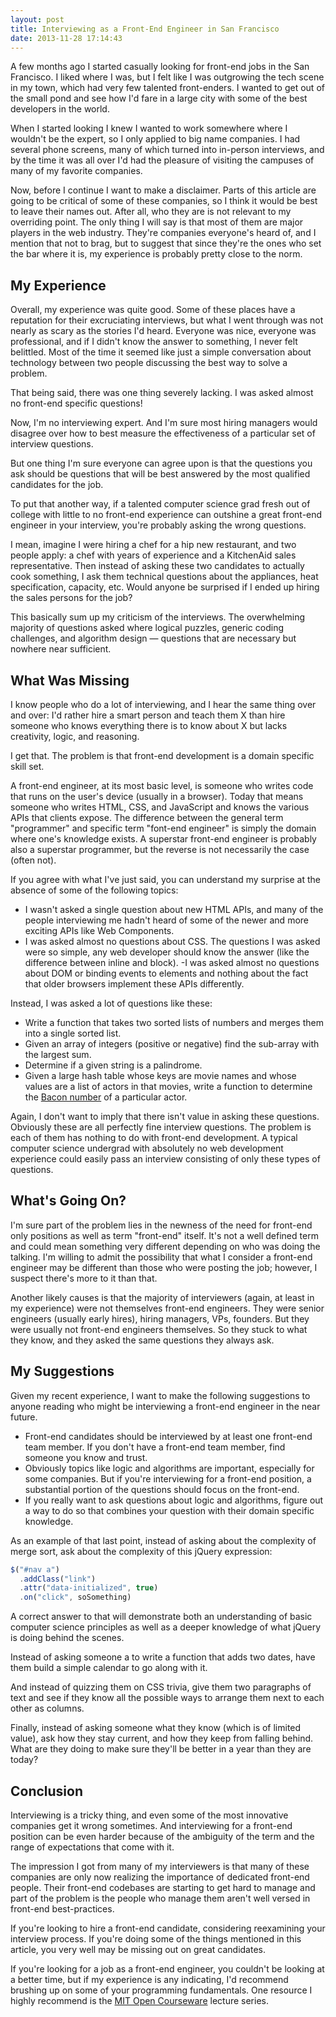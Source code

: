 ```yaml
---
layout: post
title: Interviewing as a Front-End Engineer in San Francisco
date: 2013-11-28 17:14:43
---
```


A few months ago I started casually looking for front-end jobs in the San Francisco. I liked where I was, but I felt like I was outgrowing the tech scene in my town, which had very few talented front-enders. I wanted to get out of the small pond and see how I'd fare in a large city with some of the best developers in the world.

When I started looking I knew I wanted to work somewhere where I wouldn't be the expert, so I only applied to big name companies. I had several phone screens, many of which turned into in-person interviews, and by the time it was all over I'd had the pleasure of visiting the campuses of many of my favorite companies.

Now, before I continue I want to make a disclaimer. Parts of this article are going to be critical of some of these companies, so I think it would be best to leave their names out. After all, who they are is not relevant to my overriding point. The only thing I will say is that most of them are major players in the web industry. They're companies everyone's heard of, and I mention that not to brag, but to suggest that since they're the ones who set the bar where it is, my experience is probably pretty close to the norm.

## My Experience

Overall, my experience was quite good. Some of these places have a reputation for their excruciating interviews, but what I went through was not nearly as scary as the stories I'd heard. Everyone was nice, everyone was professional, and if I didn't know the answer to something, I never felt belittled. Most of the time it seemed like just a simple conversation about technology between two people discussing the best way to solve a problem.

That being said, there was one thing severely lacking. I was asked almost no front-end specific questions!

Now, I'm no interviewing expert. And I'm sure most hiring managers would disagree over how to best measure the effectiveness of a particular set of interview questions.

But one thing I'm sure everyone can agree upon is that the questions you ask should be questions that will be best answered by the most qualified candidates for the job.

To put that another way, if a talented computer science grad fresh out of college with little to no front-end experience can outshine a great front-end engineer in your interview, you're probably asking the wrong questions.

I mean, imagine I were hiring a chef for a hip new restaurant, and two people apply: a chef with years of experience and a KitchenAid sales representative. Then instead of asking these two candidates to actually cook something, I ask them technical questions about the appliances, heat specification, capacity, etc. Would anyone be surprised if I ended up hiring the sales persons for the job?

This basically sum up my criticism of the interviews. The overwhelming majority of questions asked where logical puzzles, generic coding challenges, and algorithm design &mdash; questions that are necessary but nowhere near sufficient.

## What Was Missing

I know people who do a lot of interviewing, and I hear the same thing over and over: I'd rather hire a smart person and teach them X than hire someone who knows everything there is to know about X but lacks creativity, logic, and reasoning.

I get that. The problem is that front-end development is a domain specific skill set.

A front-end engineer, at its most basic level, is someone who writes code that runs on the user's device (usually in a browser). Today that means someone who writes HTML, CSS, and JavaScript and knows the various APIs that clients expose. The difference between the general term "programmer" and specific term "font-end engineer" is simply the domain where one's knowledge exists. A superstar front-end engineer is probably also a superstar programmer, but the reverse is not necessarily the case (often not).

If you agree with what I've just said, you can understand my surprise at the absence of some of the following topics:

- I wasn't asked a single question about new HTML APIs, and many of the people interviewing me hadn't heard of some of the newer and more exciting APIs like Web Components.
- I was asked almost no questions about CSS. The questions I was asked were so simple, any web developer should know the answer (like the difference between inline and block).
-I was asked almost no questions about DOM or binding events to elements and nothing about the fact that older browsers implement these APIs differently.

Instead, I was asked a lot of questions like these:

- Write a function that takes two sorted lists of numbers and merges them into a single sorted list.
- Given an array of integers (positive or negative) find the sub-array with the largest sum.
- Determine if a given string is a palindrome.
- Given a large hash table whose keys are movie names and whose values are a list of actors in that movies, write a function to determine the [Bacon number](http://en.wikipedia.org/wiki/Six_Degrees_of_Kevin_Bacon) of a particular actor.

Again, I don't want to imply that there isn't value in asking these questions. Obviously these are all perfectly fine interview questions. The problem is each of them has nothing to do with front-end development. A typical computer science undergrad with absolutely no web development experience could easily pass an interview consisting of only these types of questions.

## What's Going On?

I'm sure part of the problem lies in the newness of the need for front-end only positions as well as term "front-end" itself. It's not a well defined term and could mean something very different depending on who was doing the talking. I'm willing to admit the possibility that what I consider a front-end engineer may be different than those who were posting the job; however, I suspect there's more to it than that.

Another likely causes is that the majority of interviewers (again, at least in my experience) were not themselves front-end engineers. They were senior engineers (usually early hires), hiring managers, VPs, founders. But they were usually not front-end engineers themselves. So they stuck to what they know, and they asked the same questions they always ask.

## My Suggestions

Given my recent experience, I want to make the following suggestions to anyone reading who might be interviewing a front-end engineer in the near future.

- Front-end candidates should be interviewed by at least one front-end team member. If you don't have a front-end team member, find someone you know and trust.
- Obviously topics like logic and algorithms are important, especially for some companies. But if you're interviewing for a front-end position, a substantial portion of the questions should focus on the front-end.
- If you really want to ask questions about logic and algorithms, figure out a way to do so that combines your question with their domain specific knowledge.

As an example of that last point, instead of asking about the complexity of merge sort, ask about the complexity of this jQuery expression:

```js
$("#nav a")
  .addClass("link")
  .attr("data-initialized", true)
  .on("click", soSomething)
```

A correct answer to that will demonstrate both an understanding of basic computer science principles as well as a deeper knowledge of what jQuery is doing behind the scenes.

Instead of asking someone a to write a function that adds two dates, have them build a simple calendar to go along with it.

And instead of quizzing them on CSS trivia, give them two paragraphs of text and see if they know all the possible ways to arrange them next to each other as columns.

Finally, instead of asking someone what they know (which is of limited value), ask how they stay current, and how they keep from falling behind. What are they doing to make sure they'll be better in a year than they are today?

## Conclusion

Interviewing is a tricky thing, and even some of the most innovative companies get it wrong sometimes. And interviewing for a front-end position can be even harder because of the ambiguity of the term and the range of expectations that come with it.

The impression I got from many of my interviewers is that many of these companies are only now realizing the importance of dedicated front-end people. Their front-end codebases are starting to get hard to manage and part of the problem is the people who manage them aren't well versed in front-end best-practices.

If you're looking to hire a front-end candidate, considering reexamining your interview process. If you're doing some of the things mentioned in this article, you very well may be missing out on great candidates.

If you're looking for a job as a front-end engineer, you couldn't be looking at a better time, but if my experience is any indicating, I'd recommend brushing up on some of your programming fundamentals. One resource I highly recommend is the [MIT Open Courseware](http://ocw.mit.edu/courses/electrical-engineering-and-computer-science/) lecture series.
